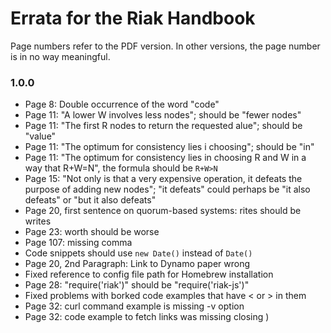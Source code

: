 # Errata for the Riak Handbook

Page numbers refer to the PDF version. In other versions, the page number is in no way meaningful.

### 1.0.0

* Page 8: Double occurrence of the word "code"
* Page 11: "A lower W involves less nodes"; should be "fewer nodes"
* Page 11: "The first R nodes to return the requested alue"; should be "value"
* Page 11: "The optimum for consistency lies i choosing"; should be "in"
* Page 11: "The optimum for consistency lies in choosing R and W in a way that R+W=N", the formula should be `R+W>N`
* Page 15: "Not only is that a very expensive operation, it defeats the purpose of adding new nodes"; "it defeats" could perhaps be "it also defeats" or "but it also defeats"
* Page 20, first sentence on quorum-based systems: rites should be writes
* Page 23: worth should be worse
* Page 107: missing comma
* Code snippets should use `new Date()` instead of `Date()`
* Page 20, 2nd Paragraph: Link to Dynamo paper wrong
* Fixed reference to config file path for Homebrew installation
* Page 28: "require('riak')" should be "require('riak-js')"
* Fixed problems with borked code examples that have < or > in them
* Page 32: curl command example is missing -v option
* Page 32: code example to fetch links was missing closing )
